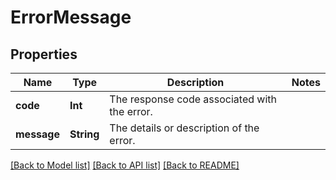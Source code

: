 # ErrorMessage

## Properties
Name | Type | Description | Notes
------------ | ------------- | ------------- | -------------
**code** | **Int** | The response code associated with the error. | 
**message** | **String** | The details or description of the error. | 

[[Back to Model list]](../README.md#documentation-for-models) [[Back to API list]](../README.md#documentation-for-api-endpoints) [[Back to README]](../README.md)


